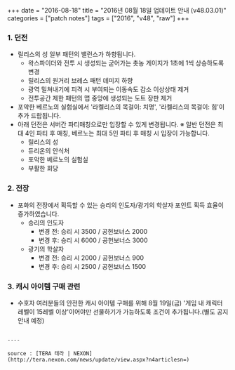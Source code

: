 +++
date = "2016-08-18"
title = "2016년 08월 18일 업데이트 안내 (v48.03.01)"
categories = ["patch notes"]
tags = ["2016", "v48", "raw"]
+++

### 1. 던전
- 릴리스의 성 일부 패턴의 밸런스가 하향됩니다.
  - 왁스파이더와 전투 시 생성되는 굳어가는 촛농 게이지가 1초에 1씩 상승하도록 변경 
  - 릴리스의 원거리 브레스 패턴 데미지 하향
  - 광역 밀쳐내기에 피격 시 부여되는 이동속도 감소 이상상태 제거 
  - 전투공간 제한 패턴의 맵 중앙에 생성되는 도트 장판 제거 
- 포악한 베르노의 실험실에서 '라켈리스의 목걸이: 치명', '라켈리스의 목걸이: 힘'이 추가 드랍됩니다.
- 아래 던전은 서버간 파티매칭으로만 입장할 수 있게 변경됩니다.
※ 일반 던전은 최대 4인 파티 후 매칭, 베르노는 최대 5인 파티 후 매칭 시 입장이 가능합니다.
  - 릴리스의 성
  - 듀리온의 안식처
  - 포악한 베르노의 실험실
  - 부활한 회당

### 2. 전장
- 포화의 전장에서 획득할 수 있는 승리의 인도자/광기의 학살자 포인트 획득 효율이 증가하였습니다.
  - 승리의 인도자
    - 변경 전: 승리 시 3500 / 공헌보너스 2000
    - 변경 후: 승리 시 6000 / 공헌보너스 3000
  - 광기의 학살자
    - 변경 전: 승리 시 2000 / 공헌보너스 900
    - 변경 후: 승리 시 2500 / 공헌보너스 1500

### 3. 캐시 아이템 구매 관련
- 수호자 여러분들의 안전한 캐시 아이템 구매를 위해 8월 19일(금) '게임 내 캐릭터 레벨이 15레벨 이상'이어야만 선물하기가 가능하도록 조건이 추가됩니다.(별도 공지 안내 예정) 
```

----

source : [TERA 테라 | NEXON](http://tera.nexon.com/news/update/view.aspx?n4articlesn=)
